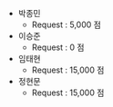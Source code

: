 - 박종민
  - Request : 5,000 점
- 이승준
  - Request : 0 점
- 임태현
  - Request : 15,000 점
- 정현문
  - Request : 15,000 점
